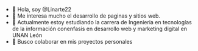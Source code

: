 -  👋 Hola, soy @Linarte22 
-  👀 Me interesa mucho el desarrollo de paginas y sitios web.
-  🌱 Actualmente estoy estudiando la carrera de Ingenieria en tecnologías de la información conenfasis en desarrollo web y marketing digital en UNAN León
-  💞️ Busco colaborar en mis proyectos personales

<!---
Linarte22/Linarte22 is a ✨ special ✨ repository because its `README.md` (this file) appears on your GitHub profile.
You can click the Preview link to take a look at your changes.
--->
